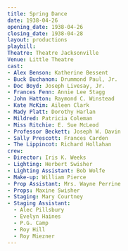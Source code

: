 ```yaml
---
title: Spring Dance
date: 1938-04-26
opening_date: 1938-04-26
closing_date: 1938-04-28
layout: productions
playbill:
Theatre: Theatre Jacksonville
Venue: Little Theatre
cast:
- Alex Benson: Katherine Bessent
- Buck Buchanon: Drummond Paul, Jr.
- Doc Boyd: Joseph Livesay, Jr.
- Frances Fenn: Annie Lee Stagg
- John Hatton: Raymond C. Winstead
- Kate McKim: Aileen Clark
- Mady Platt: Dorothy Harlan
- Mildred: Patricia Coleman
- Miss Ritchie: E. Sue McLeod
- Professor Beckett: Joseph W. Davin
- Sally Prescott: Frances Carden
- The Lippincot: Richard Hollahan
crew:
- Director: Iris K. Weeks
- Lighting: Herbert Swisher
- Lighting Assistant: Bob Wolfe
- Make-up: William Pierce
- Prop Assistant: Mrs. Wayne Perrine
- Props: Maxine Swisher
- Staging: Mary Courtney
- Staging Assistant:
  - Alec Pillsbury
  - Evelyn Haines
  - P.G. Camp
  - Roy Hill
  - Roy Miezner
---
```

